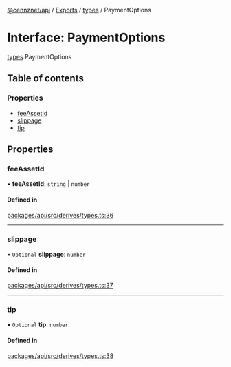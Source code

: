 [@cennznet/api](../README.md) / [Exports](../modules.md) / [types](../modules/types.md) / PaymentOptions

# Interface: PaymentOptions

[types](../modules/types.md).PaymentOptions

## Table of contents

### Properties

- [feeAssetId](types.paymentoptions.md#feeassetid)
- [slippage](types.paymentoptions.md#slippage)
- [tip](types.paymentoptions.md#tip)

## Properties

### feeAssetId

• **feeAssetId**: `string` \| `number`

#### Defined in

[packages/api/src/derives/types.ts:36](https://github.com/cennznet/api.js/blob/9d130bf/packages/api/src/derives/types.ts#L36)

___

### slippage

• `Optional` **slippage**: `number`

#### Defined in

[packages/api/src/derives/types.ts:37](https://github.com/cennznet/api.js/blob/9d130bf/packages/api/src/derives/types.ts#L37)

___

### tip

• `Optional` **tip**: `number`

#### Defined in

[packages/api/src/derives/types.ts:38](https://github.com/cennznet/api.js/blob/9d130bf/packages/api/src/derives/types.ts#L38)
